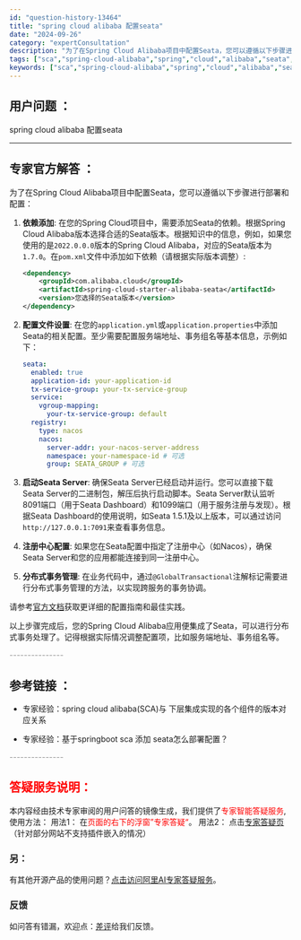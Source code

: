 ```yaml
---
id: "question-history-13464"
title: "spring cloud alibaba 配置seata"
date: "2024-09-26"
category: "expertConsultation"
description: "为了在Spring Cloud Alibaba项目中配置Seata，您可以遵循以下步骤进行部署和配置：1. **依赖添加**:   在您的Spring Cloud项目中，需要添加Seata的依赖。根据Spring Cloud Alibaba版本选择合适的Seata版本。根据知识中的信息，例如，如果您"
tags: ["sca","spring-cloud-alibaba","spring","cloud","alibaba","seata","配置"]
keywords: ["sca","spring-cloud-alibaba","spring","cloud","alibaba","seata","配置"]
---
```


## 用户问题 ： 
 spring cloud alibaba 配置seata  

---------------
## 专家官方解答 ：

为了在Spring Cloud Alibaba项目中配置Seata，您可以遵循以下步骤进行部署和配置：

1. **依赖添加**:
   在您的Spring Cloud项目中，需要添加Seata的依赖。根据Spring Cloud Alibaba版本选择合适的Seata版本。根据知识中的信息，例如，如果您使用的是`2022.0.0.0`版本的Spring Cloud Alibaba，对应的Seata版本为`1.7.0`。在`pom.xml`文件中添加如下依赖（请根据实际版本调整）:

   ```xml
   <dependency>
       <groupId>com.alibaba.cloud</groupId>
       <artifactId>spring-cloud-starter-alibaba-seata</artifactId>
       <version>您选择的Seata版本</version>
   </dependency>
   ```

2. **配置文件设置**:
   在您的`application.yml`或`application.properties`中添加Seata的相关配置。至少需要配置服务端地址、事务组名等基本信息，示例如下：

   ```yaml
   seata:
     enabled: true
     application-id: your-application-id
     tx-service-group: your-tx-service-group
     service:
       vgroup-mapping:
         your-tx-service-group: default
     registry:
       type: nacos
       nacos:
         server-addr: your-nacos-server-address
         namespace: your-namespace-id # 可选
         group: SEATA_GROUP # 可选
   ```

3. **启动Seata Server**:
   确保Seata Server已经启动并运行。您可以直接下载Seata Server的二进制包，解压后执行启动脚本。Seata Server默认监听8091端口（用于Seata Dashboard）和1099端口（用于服务注册与发现）。根据Seata Dashboard的使用说明，如Seata 1.5.1及以上版本，可以通过访问`http://127.0.0.1:7091`来查看事务信息。

4. **注册中心配置**:
   如果您在Seata配置中指定了注册中心（如Nacos），确保Seata Server和您的应用都能连接到同一注册中心。

5. **分布式事务管理**:
   在业务代码中，通过`@GlobalTransactional`注解标记需要进行分布式事务管理的方法，以实现跨服务的事务协调。

请参考[官方文档](https://github.com/seata/seata/tree/1.7.0/doc)获取更详细的配置指南和最佳实践。

以上步骤完成后，您的Spring Cloud Alibaba应用便集成了Seata，可以进行分布式事务处理了。记得根据实际情况调整配置项，比如服务端地址、事务组名等。


<font color="#949494">---------------</font> 


## 参考链接 ：

* 专家经验：spring cloud alibaba(SCA)与 下层集成实现的各个组件的版本对应关系 
 
 * 专家经验：基于springboot sca 添加 seata怎么部署配置？ 


 <font color="#949494">---------------</font> 
 


## <font color="#FF0000">答疑服务说明：</font> 

本内容经由技术专家审阅的用户问答的镜像生成，我们提供了<font color="#FF0000">专家智能答疑服务</font>,使用方法：
用法1： 在<font color="#FF0000">页面的右下的浮窗”专家答疑“</font>。
用法2： 点击[专家答疑页](https://answer.opensource.alibaba.com/docs/intro)（针对部分网站不支持插件嵌入的情况）
### 另：


有其他开源产品的使用问题？[点击访问阿里AI专家答疑服务](https://answer.opensource.alibaba.com/docs/intro)。
### 反馈
如问答有错漏，欢迎点：[差评](https://ai.nacos.io/user/feedbackByEnhancerGradePOJOID?enhancerGradePOJOId=13471)给我们反馈。
